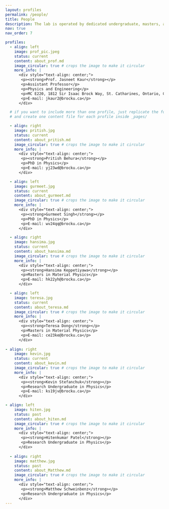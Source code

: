 ```yaml
---
layout: profiles
permalink: /people/
title: People
description: The lab is operated by dedicated undergraduate, masters, and PhD students, each bringing unique skills and perspectives to our multidisciplinary research projects. Prof. Kaur and her team are committed to fostering an environment of learning and innovation.
nav: true
nav_order: 7

profiles:
  - align: left
    image: prof_pic.jpeg
    status: current
    content: about_prof.md
    image_circular: true # crops the image to make it circular
    more_info: |
      <div style="text-align: center;">
       <p><strong>Prof. Jasneet Kaur</strong></p>
       <p>Assistant Professor</p>
       <p>Physics and Engineering</p>
       <p>MC E220, 1812 Sir Isaac Brock Way, St. Catharines, Ontario, Canada L2S 3A1</p>
       <p>E-mail: jkaur2@brocku.ca</p>
      </div>

  # if you want to include more than one profile, just replicate the following block
  # and create one content file for each profile inside _pages/

  - align: right
    image: pritish.jpg
    status: current
    content: about_pritish.md
    image_circular: true # crops the image to make it circular
    more_info: |
      <div style="text-align: center;">
       <p><strong>Pritish Behura</strong></p>
       <p>PhD in Physics</p>
       <p>E-mail: yj23wd@brocku.ca</p>
      </div>

  - align: left
    image: gurmeet.jpg
    status: current
    content: about_gurmeet.md
    image_circular: true # crops the image to make it circular
    more_info: |
      <div style="text-align: center;">
       <p><strong>Gurmeet Singh</strong></p>
       <p>PhD in Physics</p>
       <p>E-mail: wv24qq@brocku.ca</p>
      </div>

  - align: right
    image: hansima.jpg
    status: current
    content: about_hansima.md
    image_circular: true # crops the image to make it circular
    more_info: |
      <div style="text-align: center;">
       <p><strong>Hansima Keppetiyawa</strong></p>
       <p>Masters in Material Physics</p>
       <p>E-mail: hk22yh@brocku.ca</p>
      </div>

  - align: left
    image: teresa.jpg
    status: current
    content: about_teresa.md
    image_circular: true # crops the image to make it circular
    more_info: |
      <div style="text-align: center;">
       <p><strong>Teresa Dong</strong></p>
       <p>Masters in Material Physics</p>
       <p>E-mail: ce23ke@brocku.ca</p>
      </div>
      
- align: right
    image: kevin.jpg
    status: current
    content: about_kevin.md
    image_circular: true # crops the image to make it circular
    more_info: |
      <div style="text-align: center;">
       <p><strong>Kevin Stefanchuk</strong></p>
       <p>Research Undergraduate in Physics</p>
       <p>E-mail: ks19jv@brocku.ca</p>
      </div>

- align: left
    image: hiten.jpg
    status: past
    content: about_hiten.md
    image_circular: true # crops the image to make it circular
    more_info: |
      <div style="text-align: center;">
       <p><strong>Hitenkumar Patel</strong></p>
       <p>Research Undergraduate in Physics</p>
      </div>
      
  - align: right
    image: matthew.jpg
    status: past
    content: about_Matthew.md
    image_circular: true # crops the image to make it circular
    more_info: |
      <div style="text-align: center;">
       <p><strong>Matthew Schweinbenz</strong></p>
       <p>Research Undergraduate in Physics</p>
      </div>
---
```

